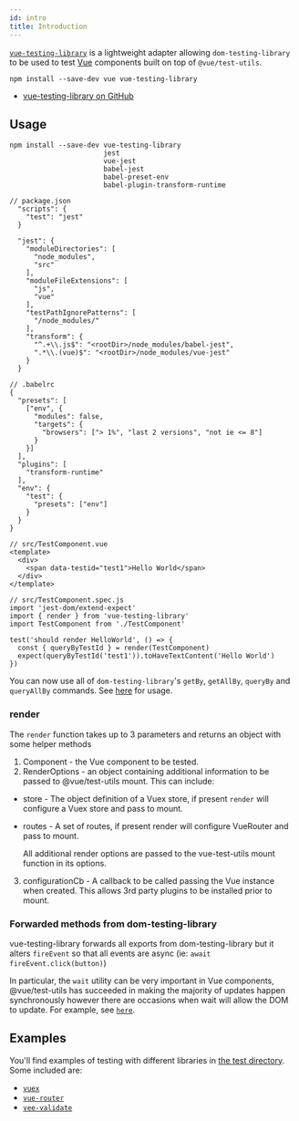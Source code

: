 ```yaml
---
id: intro
title: Introduction
---
```


[`vue-testing-library`][gh] is a lightweight adapter allowing
`dom-testing-library` to be used to test [Vue](https://vuejs.org/) components
built on top of `@vue/test-utils`.

```
npm install --save-dev vue vue-testing-library
```

- [vue-testing-library on GitHub][gh]

## Usage

```
npm install --save-dev vue-testing-library
                       jest
                       vue-jest
                       babel-jest
                       babel-preset-env
                       babel-plugin-transform-runtime
```

```
// package.json
  "scripts": {
    "test": "jest"
  }

  "jest": {
    "moduleDirectories": [
      "node_modules",
      "src"
    ],
    "moduleFileExtensions": [
      "js",
      "vue"
    ],
    "testPathIgnorePatterns": [
      "/node_modules/"
    ],
    "transform": {
      "^.+\\.js$": "<rootDir>/node_modules/babel-jest",
      ".*\\.(vue)$": "<rootDir>/node_modules/vue-jest"
    }
  }

// .babelrc
{
  "presets": [
    ["env", {
      "modules": false,
      "targets": {
        "browsers": ["> 1%", "last 2 versions", "not ie <= 8"]
      }
    }]
  ],
  "plugins": [
    "transform-runtime"
  ],
  "env": {
    "test": {
      "presets": ["env"]
    }
  }
}

// src/TestComponent.vue
<template>
  <div>
    <span data-testid="test1">Hello World</span>
  </div>
</template>

// src/TestComponent.spec.js
import 'jest-dom/extend-expect'
import { render } from 'vue-testing-library'
import TestComponent from './TestComponent'

test('should render HelloWorld', () => {
  const { queryByTestId } = render(TestComponent)
  expect(queryByTestId('test1')).toHaveTextContent('Hello World')
})
```

You can now use all of `dom-testing-library`'s `getBy`, `getAllBy`, `queryBy`
and `queryAllBy` commands. See [here](../api-queries) for usage.

### render

The `render` function takes up to 3 parameters and returns an object with some
helper methods

1. Component - the Vue component to be tested.
2. RenderOptions - an object containing additional information to be passed to
   @vue/test-utils mount. This can include:

- store - The object definition of a Vuex store, if present `render` will
  configure a Vuex store and pass to mount.
- routes - A set of routes, if present render will configure VueRouter and pass
  to mount.

  All additional render options are passed to the vue-test-utils mount function
  in its options.

3. configurationCb - A callback to be called passing the Vue instance when
   created. This allows 3rd party plugins to be installed prior to mount.

### Forwarded methods from dom-testing-library

vue-testing-library forwards all exports from dom-testing-library but it alters
`fireEvent` so that all events are async (ie: `await fireEvent.click(button)`)

In particular, the `wait` utility can be very important in Vue components,
@vue/test-utils has succeeded in making the majority of updates happen
synchronously however there are occasions when wait will allow the DOM to
update. For example, see
[`here`](https://github.com/dfcook/vue-testing-library/tree/master/tests/__tests__/validate-plugin.js).

## Examples

You'll find examples of testing with different libraries in
[the test directory](https://github.com/dfcook/vue-testing-library/tree/master/tests/__tests__).
Some included are:

- [`vuex`](https://github.com/dfcook/vue-testing-library/tree/master/tests/__tests__/vuex.js)
- [`vue-router`](https://github.com/dfcook/vue-testing-library/tree/master/tests/__tests__/vue-router.js)
- [`vee-validate`](https://github.com/dfcook/vue-testing-library/tree/master/tests/__tests__/validate-plugin.js)

[gh]: https://github.com/dfcook/vue-testing-library
